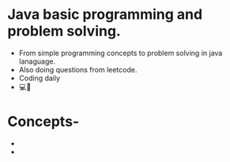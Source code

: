 # Java basic programming and problem solving.
- From simple programming concepts to problem solving in java lanaguage.
- Also doing questions from leetcode.
- Coding daily
- 💻🔁

# Concepts-
-
-
